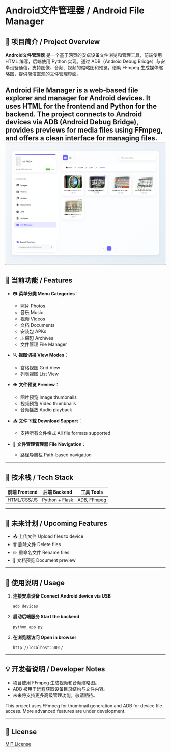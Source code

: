# Android文件管理器 / Android File Manager

## 🧩 项目简介 / Project Overview

**Android文件管理器** 是一个基于网页的安卓设备文件浏览和管理工具，前端使用 HTML 编写，后端使用 Python 实现。通过 ADB（Android Debug Bridge）与安卓设备通信，支持图像、音频、视频的缩略图和预览，借助 FFmpeg 生成媒体缩略图，提供简洁直观的文件管理界面。

**Android File Manager** is a web-based file explorer and manager for Android devices. It uses HTML for the frontend and Python for the backend. The project connects to Android devices via ADB (Android Debug Bridge), provides previews for media files using FFmpeg, and offers a clean interface for managing files.
![alt text](preview/3FD65107-850B-44ad-AA4D-AB4FF27FD1E3.png "preivew gui")
---

## 🚀 当前功能 / Features

- 📷 **菜单分类 Menu Categories**：
  - 照片 Photos
  - 音乐 Music
  - 视频 Videos
  - 文档 Documents
  - 安装包 APKs
  - 压缩包 Archives
  - 文件管理 File Manager

- 🔍 **视图切换 View Modes**：
  - 宫格视图 Grid View
  - 列表视图 List View

- 👁️ **文件预览 Preview**：
  - 图片预览 Image thumbnails
  - 视频预览 Video thumbnails
  - 音频播放 Audio playback

- 📥 **文件下载 Download Support**：
  - 支持所有文件格式 All file formats supported

- 🧭 **文件管理管理器 File Navigation**：
  - 路径导航栏 Path-based navigation

---

## 🔧 技术栈 / Tech Stack

| 前端 Frontend | 后端 Backend | 工具 Tools |
|---------------|---------------|-------------|
| HTML/CSS/JS   | Python + Flask| ADB, FFmpeg |

---

## 📌 未来计划 / Upcoming Features

- 📤 上传文件 Upload files to device  
- 🗑️ 删除文件 Delete files  
- ✏️ 重命名文件 Rename files  
- 📄 文档预览 Document preview  

---

## 📱 使用说明 / Usage

1. **连接安卓设备 Connect Android device via USB**
   ```bash
   adb devices

2. **启动后端服务 Start the backend**

   ```bash
   python app.py
   ```
3. **在浏览器访问 Open in browser**

   ```
   http://localhost:5001/
   ```

---

## 💡 开发者说明 / Developer Notes

* 项目使用 FFmpeg 生成视频和音频缩略图。
* ADB 被用于远程获取设备目录结构与文件内容。
* 未来将支持更多高级管理功能，敬请期待。

This project uses FFmpeg for thumbnail generation and ADB for device file access. More advanced features are under development.

---

## 📜 License

[MIT License](LICENSE)
